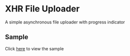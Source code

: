 # XHR File Uploader

A simple asynchronous file uploader with progress indicator

## Sample

Click [here](./sample) to view the sample
